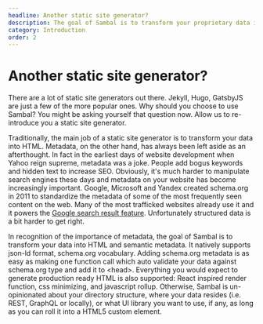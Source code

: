 ```yaml
---
headline: Another static site generator?
description: The goal of Sambal is to transform your proprietary data into HTML and semantic metadata.  It natively supports json-ld format and schema.org vocabulary and provide a seamless way to simultaneouly transform your data into HTML and schema.org json-ld.  This way, your HTML and metadata are always consistent with each other.
category: Introduction
order: 2
---
```

# Another static site generator?

There are a lot of static site generators out there.  Jekyll, Hugo, GatsbyJS are just a few of the more popular ones.  Why should you choose to use Sambal?  You might be asking yourself that question now.  Allow us to re-introduce you a static site generator.

Traditionally, the main job of a static site generator is to transform your data into HTML.  Metadata, on the other hand, has always been left aside as an afterthought.  In fact in the earliest days of website development when Yahoo reign supreme, metadata was a joke.  People add bogus keywords and hidden text to increase SEO.  Obviously, it's much harder to manipulate search engines these days and metadata on your website has become increasingly important.  Google, Microsoft and Yandex created schema.org in 2011 to standardize the metadata of some of the most frequently seen content on the web.  Many of the most trafficked websites already use it and it powers the [Google search result feature](https://developers.google.com/search/docs/guides/intro-structured-data).  Unfortunately structured data is a bit harder to get right.

In recognition of the importance of metadata, the goal of Sambal is to transform your data into HTML and semantic metadata.  It natively supports json-ld format, schema.org vocabulary.  Adding schema.org metadata is as easy as making one function call which auto validate your data against schema.org type and add it to &lt;head&gt;. Everything you would expect to generate production ready HTML is also supported: React inspired render function, css minimizing, and javascript rollup.  Otherwise, Sambal is un-opinionated about your directory structure, where your data resides (i.e. REST, GraphQL or locally), or what UI library you want to use, if any, as long as you can roll it into a HTML5 custom element.  





